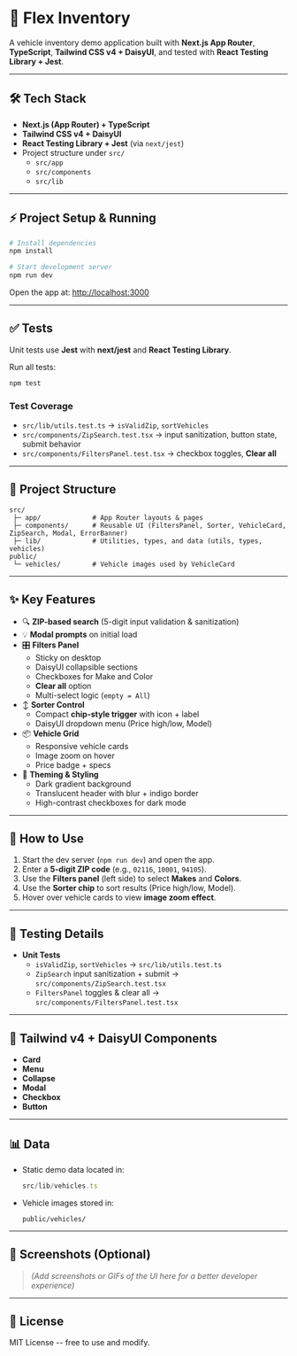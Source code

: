 # 🚗 Flex Inventory

A vehicle inventory demo application built with **Next.js App Router**,
**TypeScript**, **Tailwind CSS v4 + DaisyUI**, and tested with **React
Testing Library + Jest**.

------------------------------------------------------------------------

## 🛠️ Tech Stack

-   **Next.js (App Router) + TypeScript**
-   **Tailwind CSS v4 + DaisyUI**
-   **React Testing Library + Jest** (via `next/jest`)
-   Project structure under `src/`
    -   `src/app`
    -   `src/components`
    -   `src/lib`

------------------------------------------------------------------------

## ⚡ Project Setup & Running

``` bash
# Install dependencies
npm install

# Start development server
npm run dev
```

Open the app at: <http://localhost:3000>

------------------------------------------------------------------------

## ✅ Tests

Unit tests use **Jest** with **next/jest** and **React Testing
Library**.

Run all tests:

``` bash
npm test
```

### Test Coverage

-   `src/lib/utils.test.ts` → `isValidZip`, `sortVehicles`
-   `src/components/ZipSearch.test.tsx` → input sanitization, button
    state, submit behavior
-   `src/components/FiltersPanel.test.tsx` → checkbox toggles, **Clear
    all**

------------------------------------------------------------------------

## 📂 Project Structure

    src/
     ├─ app/             # App Router layouts & pages
     ├─ components/      # Reusable UI (FiltersPanel, Sorter, VehicleCard, ZipSearch, Modal, ErrorBanner)
     ├─ lib/             # Utilities, types, and data (utils, types, vehicles)
    public/
     └─ vehicles/        # Vehicle images used by VehicleCard

------------------------------------------------------------------------

## ✨ Key Features

-   🔍 **ZIP-based search** (5-digit input validation & sanitization)
-   💡 **Modal prompts** on initial load
-   🎛 **Filters Panel**
    -   Sticky on desktop
    -   DaisyUI collapsible sections
    -   Checkboxes for Make and Color
    -   **Clear all** option
    -   Multi-select logic (`empty = All`)
-   ↕️ **Sorter Control**
    -   Compact **chip-style trigger** with icon + label
    -   DaisyUI dropdown menu (Price high/low, Model)
-   📦 **Vehicle Grid**
    -   Responsive vehicle cards
    -   Image zoom on hover
    -   Price badge + specs
-   🎨 **Theming & Styling**
    -   Dark gradient background
    -   Translucent header with blur + indigo border
    -   High-contrast checkboxes for dark mode

------------------------------------------------------------------------

## 🚀 How to Use

1.  Start the dev server (`npm run dev`) and open the app.
2.  Enter a **5-digit ZIP code** (e.g., `02116`, `10001`, `94105`).
3.  Use the **Filters panel** (left side) to select **Makes** and
    **Colors**.
4.  Use the **Sorter chip** to sort results (Price high/low, Model).
5.  Hover over vehicle cards to view **image zoom effect**.

------------------------------------------------------------------------

## 🧪 Testing Details

-   **Unit Tests**
    -   `isValidZip`, `sortVehicles` → `src/lib/utils.test.ts`
    -   `ZipSearch` input sanitization + submit →
        `src/components/ZipSearch.test.tsx`
    -   `FiltersPanel` toggles & clear all →
        `src/components/FiltersPanel.test.tsx`

------------------------------------------------------------------------

## 🎨 Tailwind v4 + DaisyUI Components

-   **Card**
-   **Menu**
-   **Collapse**
-   **Modal**
-   **Checkbox**
-   **Button**

------------------------------------------------------------------------

## 📊 Data

-   Static demo data located in:

    ``` ts
    src/lib/vehicles.ts
    ```

-   Vehicle images stored in:

        public/vehicles/

------------------------------------------------------------------------

## 📸 Screenshots (Optional)

> *(Add screenshots or GIFs of the UI here for a better developer
> experience)*

------------------------------------------------------------------------

## 📄 License

MIT License -- free to use and modify.

